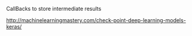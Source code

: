 CallBacks to store intermediate results

http://machinelearningmastery.com/check-point-deep-learning-models-keras/
